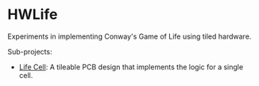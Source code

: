 # HWLife

Experiments in implementing Conway's Game of Life using tiled hardware.

Sub-projects:

- [Life Cell](life-cell): A tileable PCB design that implements the logic for a
  single cell.
